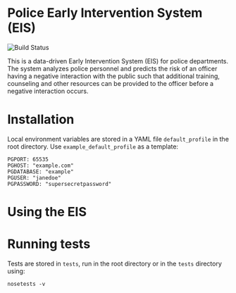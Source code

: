 # Police Early Intervention System (EIS) 

![Build Status](https://magnum.travis-ci.com/dssg/police-eis.svg?token=ANCRkxBQHot6B85pDms5)

This is a data-driven Early Intervention System (EIS) for police departments. The system analyzes police personnel and predicts the risk of an officer having a negative interaction with the public such that additional training, counseling and other resources can be provided to the officer before a negative interaction occurs. 

# Installation

Local environment variables are stored in a YAML file `default_profile` in the root directory. Use `example_default_profile` as a template:

```
PGPORT: 65535
PGHOST: "example.com"
PGDATABASE: "example"
PGUSER: "janedoe"
PGPASSWORD: "supersecretpassword"
```

# Using the EIS



# Running tests

Tests are stored in `tests`, run in the root directory or in the `tests` directory using: 

`
nosetests -v
`